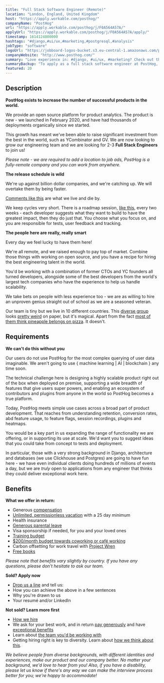 ```yaml
---
title: "Full Stack Software Engineer (Remote)"
location: "London, England, United Kingdom"
host: "https://apply.workable.com/posthog/"
companyName: "PostHog"
url: "https://apply.workable.com/posthog/j/F0A564A57A/"
applyUrl: "https://apply.workable.com/posthog/j/F0A564A57A/apply/"
timestamp: 1614124800000
hashtags: "#django,#ui/ux,#marketing,#postgresql,#analysis"
jobType: "software"
logoUrl: "https://jobboard-logos-bucket.s3.eu-central-1.amazonaws.com/posthog"
companyWebsite: "http://www.posthog.com/"
summary: "Love experience in: #django, #ui/ux, #marketing? Check out this job post!"
summaryBackup: "To apply as a full stack software engineer at PostHog, you preferably need to have some knowledge of: #django, #ui/ux, #marketing."
featured: 20
---
```


## Description

**PostHog exists to increase the number of successful products in the world.**

We provide an open source platform for product analytics. The product is new - we launched in February 2020, and have had thousands of deployments organically since we started.

This growth has meant we've been able to raise significant investment from the best in the world, such as YCombinator and GV. We are now looking to grow our engineering team and we are looking for 2-3 **Full Stack Engineers** to join us!

_Please note - we are required to add a location to job ads, PostHog is a fully-remote company and you can work from anywhere._

**The release schedule is wild**

We're up against billion dollar companies, and we're catching up. We will overtake them by being faster.

[Comments like this](https://news.ycombinator.com/item?id=22378393) are what we live and die by.

We keep cycles very short. There is a roadmap session, [like this](https://github.com/PostHog/posthog/issues/1870), every two weeks - each developer suggests what they want to build to have the greatest impact, then they do just that. You choose what you focus on, and you are responsible for tests, user feedback and tracking.

**The people here are really, really smart**

Every day we feel lucky to have them here!

We're all remote, and we raised enough to pay top of market. Combine those things with working on open source, and you have a recipe for hiring the best engineering talent in the world.

You'd be working with a combination of former CTOs and YC founders all turned developers, alongside some of the best developers from the world's largest tech companies who have the experience to help us handle scalability.

We take bets on people with less experience too - we are as willing to hire an unproven genius straight out of school as we are a seasoned veteran.

Our team is tiny but we live in 10 different countries. This [diverse group](https://posthog.com/handbook/company/diversity) looks [pretty weird](https://posthog.com/handbook/company/team) on paper, but it's magical. Apart from the fact [most of them think pineapple belongs on pizza](https://twitter.com/PostHogHQ/status/1319583079648923648). It doesn't.

## Requirements

**We can't do this without you**

Our users do not use PostHog for the most complex querying of user data imaginable. We aren't going to use { machine learning | AI | blockchain } any time soon.

The technical challenge here is designing a highly scalable product right out of the box when deployed on premise, supporting a wide breadth of features that give users super powers, and enabling an ecosystem of contributors and plugins from anyone in the world so PostHog becomes a true platform.

Today, PostHog meets simple use cases across a broad part of product development. That reaches from understanding retention, conversion rates, abd feature usage, to feature flags, session recordings, plugins and heatmaps.

You would be a key part in us expanding the range of functionality we are offering, or in supporting its use at scale. We'd want you to suggest ideas that you could take from concept to tests and deployment.

In particular, those with a very strong background in Django, architecture and databases (we use Clickhouse and Postgres) are going to have fun here - we have even individual clients doing hundreds of millions of events a day, but we are _truly_ open to applications from any engineer that thinks they could deliver exceptional work here.

## Benefits

**What we offer in return:**

*   Generous [compensation](https://github.com/PostHog/posthog.com/blob/growth-engineer/handbook/people/compensation)
*   [Unlimited, permissionless vacation](https://github.com/PostHog/posthog.com/blob/growth-engineer/handbook/people/time-off) with a 25 day minimum
*   Health insurance
*   [Generous parental leave](https://github.com/PostHog/posthog.com/blob/growth-engineer/handbook/people/time-off)
*   Visa sponsorship if needed, for you and your loved ones
*   [Training budget](https://github.com/PostHog/posthog.com/blob/growth-engineer/handbook/people/training)
*   [$200/month budget towards coworking or café working](https://github.com/PostHog/posthog.com/blob/growth-engineer/handbook/people/spending-money)
*   Carbon offsetting for work travel with [Project Wren](https://www.wren.co/)
*   [Free books](https://github.com/PostHog/posthog.com/blob/growth-engineer/handbook/people/training#books)

_Please note that benefits vary slightly by country. If you have any questions, please don't hesitate to ask our team._

**Sold? Apply now**

*   [Drop us a line](mailto:8D28C092E5@jobs.workablemail.com) and tell us:
*   How you can achieve the above in a few sentences
*   Why you're drawn to us
*   Your resumé and/or LinkedIn

**Not sold? Learn more first**

*   [How we hire](https://github.com/PostHog/posthog.com/blob/growth-engineer/careers#the-process)
*   We ask for your best work, and in return [pay generously](https://github.com/PostHog/posthog.com/blob/growth-engineer/handbook/people/compensation) and have [exceptional benefits](https://github.com/PostHog/posthog.com/blob/growth-engineer/careers/#benefits)
*   Learn about [the team you'd be working with](https://github.com/PostHog/posthog.com/blob/growth-engineer/handbook/company/team)
*   Getting hiring right is key to diversity. Learn about [how we think about this](https://github.com/PostHog/posthog.com/blob/growth-engineer/handbook/company/diversity).

_We believe people from diverse backgrounds, with different identities and experiences, make our product and our company better. No matter your background, we'd love to hear from you! Also, if you have a disability, please let us know if there's any way we can make the interview process better for you; we're happy to accommodate!_
